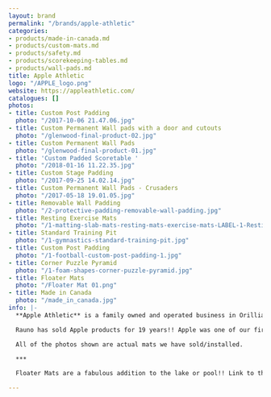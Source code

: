 ```yaml
---
layout: brand
permalink: "/brands/apple-athletic"
categories:
- products/made-in-canada.md
- products/custom-mats.md
- products/safety.md
- products/scorekeeping-tables.md
- products/wall-pads.md
title: Apple Athletic
logo: "/APPLE_logo.png"
website: https://appleathletic.com/
catalogues: []
photos:
- title: Custom Post Padding
  photo: "/2017-10-06 21.47.06.jpg"
- title: Custom Permanent Wall pads with a door and cutouts
  photo: "/glenwood-final-product-02.jpg"
- title: Custom Permanent Wall Pads
  photo: "/glenwood-final-product-01.jpg"
- title: 'Custom Padded Scoretable '
  photo: "/2018-01-16 11.22.35.jpg"
- title: Custom Stage Padding
  photo: "/2017-09-25 14.02.14.jpg"
- title: Custom Permanent Wall Pads - Crusaders
  photo: "/2017-05-18 19.01.05.jpg"
- title: Removable Wall Padding
  photo: "/2-protective-padding-removable-wall-padding.jpg"
- title: Resting Exercise Mats
  photo: "/1-matting-slab-mats-resting-mats-exercise-mats-LABEL-1-Resting-Mats-2.jpg"
- title: Standard Training Pit
  photo: "/1-gymnastics-standard-training-pit.jpg"
- title: Custom Post Padding
  photo: "/1-football-custom-post-padding-1.jpg"
- title: Corner Puzzle Pyramid
  photo: "/1-foam-shapes-corner-puzzle-pyramid.jpg"
- title: Floater Mats
  photo: "/Floater Mat 01.png"
- title: Made in Canada
  photo: "/made_in_canada.jpg"
info: |-
  **Apple Athletic** is a family owned and operated business in Orillia, Ontario. Finding their roots in 1995, they manufacturer super high quality mats of all sorts. The digital printing is also outstanding.

  Rauno has sold Apple products for 19 years!! Apple was one of our first partners when we started Baltic Athletics.

  All of the photos shown are actual mats we have sold/installed.

  ***

  Floater Mats are a fabulous addition to the lake or pool!! Link to the [Floater Mat website. ](https://floatermat.com/)

---
```

